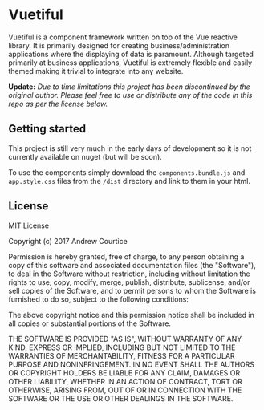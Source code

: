 # Vuetiful

Vuetiful is a component framework written on top of the Vue reactive library. It is primarily designed for creating business/administration applications where the displaying of data is paramount. Although targeted primarily at business applications, Vuetiful is extremely flexible and easily themed making it trivial to integrate into any website.

**Update:** *Due to time limitations this project has been discontinued by the original author. Please feel free to use or distribute any of the code in this repo as per the license below.*

## Getting started
This project is still very much in the early days of development so it is not currently available on nuget (but will be soon). 

To use the components simply download the `components.bundle.js` and `app.style.css` files from the `/dist` directory and link to them in your html.


## License
MIT License

Copyright (c) 2017 Andrew Courtice

Permission is hereby granted, free of charge, to any person obtaining a copy
of this software and associated documentation files (the "Software"), to deal
in the Software without restriction, including without limitation the rights
to use, copy, modify, merge, publish, distribute, sublicense, and/or sell
copies of the Software, and to permit persons to whom the Software is
furnished to do so, subject to the following conditions:

The above copyright notice and this permission notice shall be included in all
copies or substantial portions of the Software.

THE SOFTWARE IS PROVIDED "AS IS", WITHOUT WARRANTY OF ANY KIND, EXPRESS OR
IMPLIED, INCLUDING BUT NOT LIMITED TO THE WARRANTIES OF MERCHANTABILITY,
FITNESS FOR A PARTICULAR PURPOSE AND NONINFRINGEMENT. IN NO EVENT SHALL THE
AUTHORS OR COPYRIGHT HOLDERS BE LIABLE FOR ANY CLAIM, DAMAGES OR OTHER
LIABILITY, WHETHER IN AN ACTION OF CONTRACT, TORT OR OTHERWISE, ARISING FROM,
OUT OF OR IN CONNECTION WITH THE SOFTWARE OR THE USE OR OTHER DEALINGS IN THE
SOFTWARE.
